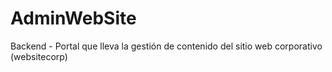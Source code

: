 # AdminWebSite
Backend - Portal que lleva la gestión de contenido del sitio web corporativo (websitecorp)
